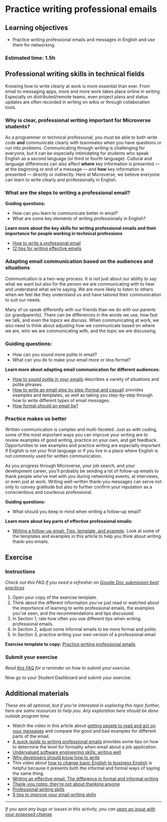 # Practice writing professional emails

## Learning objectives

- Practice writing professional emails and messages in English and use them for networking.

### **Estimated time**: 1.5h

## Professional writing skills in technical fields

Knowing how to write clearly at work is more essential than ever. From email to messaging apps, more and more work takes place online in writing. Especially on distributed/remote teams, even project plans and status updates are often recorded in writing on wikis or through collaboration tools.  

### Why is clear, professional writing important for Microverse students?

As a programmer or technical professional, you must be able to both write code **and** communicate clearly with teammates when you have questions or run into problems. Communicating through writing is challenging for everyone, but it can be especially intimidating for students who speak English as a second language (or third or fourth language). Cultural and language differences can also affect **where** key information is presented — at the beginning or end of a message — and **how** key information is presented —  directly or indirectly. Here at Microverse, we believe everyone can learn to write clearly and professionally in English. 

### What are the steps to writing a professional email?

**Guiding questions:**

- How can you learn to communicate better in email?
- What are some key elements of writing professionally in English?

**Learn more about the key skills for writing professional emails and their importance for people working in technical professions**

- [How to write a professional email](https://www.indeed.com/career-advice/career-development/how-to-write-a-professional-email)
- [12 tips for writing effective emails](https://drexel.edu/graduatecollege/professional-development/blog/2018/October/12-tips-for-writing-effective-emails/)

### Adapting email communication based on the audiences and situations

Communication is a two-way process. It is not just about our ability to say what we want but also for the person we are communicating with to hear and understand what we're saying. We are more likely to listen to others when we feel like they understand us and have tailored their communication to suit our needs. 

Many of us speak differently with our friends than we do with our parents (or grandparents). There can be differences in the words we use, how fast we talk, and even the topics we discuss. When communicating at work, we also need to think about adjusting how we communicate based on where we are, who we are communicating with, and the topic we are discussing. 

### **Guiding questions:**

- How can you sound more polite in email?
- What can you do to make your email more or less formal?

**Learn more about adapting email communication for different audiences:**

- [How to sound polite in your emails](https://myenglishmatters.com/2018/10/11/how-to-sound-polite-in-your-emails/) describes a variety of situations and polite phrases.
- [How to write an email step by step (formal and casual)](https://www.indeed.com/career-advice/career-development/how-to-write-an-email) provides examples and templates, as well as taking you step-by-step through how to write different types of email messages.
- [How formal should an email be?](https://edu.gcfglobal.org/en/communicationskills/how-formal-should-an-email-be/1/)

### Practice makes us better

Written communication is complex and multi-faceted. Just as with coding, some of the most important ways you can improve your writing are to review examples of good writing, practice on your own, and get feedback. Opportunities to see examples and practice writing are especially important if English is not your first language or if you live in a place where English is not commonly used for written communication.  

As you progress through Microverse, your job search, and your development career, you’ll probably be sending a lot of follow-up emails to thank people who've met with you during networking events, at interviews, or even just at work. Writing well-written thank-you messages can serve not only to convey gratitude but also to further confirm your reputation as a conscientious and courteous professional.

**Guiding questions:**

- What should you keep in mind when writing a follow-up email?

**Learn more about key parts of effective professional emails:**

- [Writing a follow-up email: Tips, template, and example](https://www.indeed.com/career-advice/career-development/how-to-write-follow-up-email-after-meeting). Look at some of the templates and examples in this article to help you think about writing thank-you emails.

## Exercise

### Instructions

*Check out this FAQ if you need a refresher on [Google Doc submission best practices](https://microverse.zendesk.com/hc/en-us/articles/360063156813)*

1. Open your copy of the exercise template.
2. Think about the different information you've just read or watched about the importance of learning to write professional emails, the examples you've seen, and the recommendations and tips discussed.
3. In Section 1, rate how often you use different tips when writing  professional emails.
4. In Section 2, adjust some informal emails to be more formal and polite.
5. In Section 3, practice writing your own version of a professional email

**Exercise template to copy:** [Practice writing professional emails](https://docs.google.com/document/d/1Ix4vwFtA3AQlCgaX0ykI9tU1VGOPiDHs9UK31omZ2Xs/edit#heading=h.jhld1jrenkcg)

### Submit your exercise

*Read [this FAQ](https://microverse.zendesk.com/hc/en-us/articles/360061344234) for a reminder on how to submit your exercise.* 

Now go to your Student Dashboard and submit your exercise.

## Additional materials

*These are all optional, but if you're interested in exploring this topic further, here are some resources to help you. Any exploration here should be done outside program time.*

- Watch the video in this article about [getting people to read and act on your messages](https://www.mindtools.com/CommSkll/EmailCommunication.htm) and compare the good and bad examples for different parts of the email.
- [A quick guide to writing professional emails](https://www.thejobnetwork.com/a-quick-guide-to-writing-professional-emails/) provides some tips on how to determine the level for formality when email about a job application.
- [Undervalued software engineering skills: writing well](https://blog.pragmaticengineer.com/on-writing-well/)
- [Why developers should know how to write](https://www.freecodecamp.org/news/why-developers-should-know-how-to-write-dc35aa9b71ab/)
- This video about [how to change basic English to business English](https://www.youtube.com/watch?v=_2ZDNgtAsbw) is helpful because it presents both the informal and formal ways of saying the same thing.
- [Writing an effective email: The difference in formal and informal writing](https://resources.getitc.com/itc-blog/writing-an-effective-email-the-difference-in-formal-and-informal-writing)
- [Thank-you notes: they’re not about thanking anyone](https://www.askamanager.org/2012/06/thank-you-notes-theyre-not-about-thanking-anyone.html)
- [Professional writing skills](https://www.youtube.com/watch?v=l7QfTE2vauU)
- [9 tips to improve your email writing skills](https://www.microsoft.com/en-us/microsoft-365/business-insights-ideas/resources/improve-email-writing-skills)


------

_If you spot any bugs or issues in this activity, you can [open an issue with your proposed change](https://github.com/microverseinc/curriculum-transversal-skills/blob/main/git-github/articles/open_issue.md)._